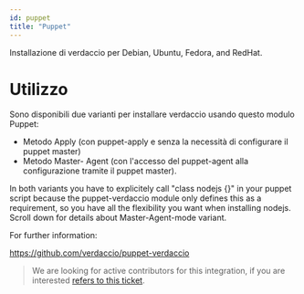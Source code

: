 ```yaml
---
id: puppet
title: "Puppet"
---
```

Installazione di verdaccio per Debian, Ubuntu, Fedora, and RedHat.

# Utilizzo

Sono disponibili due varianti per installare verdaccio usando questo modulo Puppet:

* Metodo Apply (con puppet-apply e senza la necessità di configurare il puppet master)
* Metodo Master- Agent (con l'accesso del puppet-agent alla configurazione tramite il puppet master).

In both variants you have to explicitely call "class nodejs {}" in your puppet script because the puppet-verdaccio module only defines this as a requirement, so you have all the flexibility you want when installing nodejs. Scroll down for details about Master-Agent-mode variant.

For further information:

<https://github.com/verdaccio/puppet-verdaccio>

> We are looking for active contributors for this integration, if you are interested [refers to this ticket](https://github.com/verdaccio/puppet-verdaccio/issues/11).